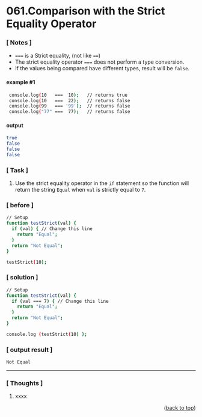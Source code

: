 <a name="topage"></a>

# 061.Comparison with the Strict Equality Operator

### [ Notes ]
  * `===` is a Strict equality,  (not like `==`)
  * The strict equality operator `===` does not perform a type conversion.
  * If the values being compared have different types, result will be `false`.  

#### example #1

```sh
 console.log(10   ===  10);   // returns true
 console.log(10   ===  22);   // returns false
 console.log(99   === '99');  // returns false
 console.log("77" ===  77);   // returns false
```

#### output
```sh
true
false
false
false
```

### [ Task ]
  1. Use the strict equality operator in the `if` statement so the function will return the string `Equal` when `val` is strictly equal to `7`.


### [ before ]

```sh
// Setup
function testStrict(val) {
  if (val) { // Change this line
    return "Equal";
  }
  return "Not Equal";
}

testStrict(10);
```

### [ solution ]

```sh
// Setup
function testStrict(val) {
  if (val === 7) { // Change this line
    return "Equal";
  }
  return "Not Equal";
}

console.log (testStrict(10) );
```

### [ output result ]

```sh
Not Equal
```

-----

### [ Thoughts ]

  1. xxxx
  

<p align="right">(<a href="#topage">back to top</a>)</p>
<br/>
<br/>
